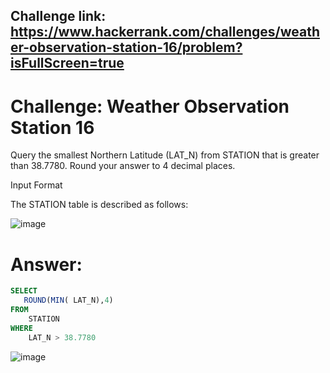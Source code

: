 ## Challenge link: https://www.hackerrank.com/challenges/weather-observation-station-16/problem?isFullScreen=true

# Challenge: Weather Observation Station 16

Query the smallest Northern Latitude (LAT_N) from STATION that is greater than 38.7780. Round your answer to 4 decimal places.

Input Format

The STATION table is described as follows:

![image](https://github.com/user-attachments/assets/f9dff837-5518-4650-884e-1146fbe6968a)


# Answer:

``` sql
SELECT
   ROUND(MIN( LAT_N),4)
FROM
    STATION
WHERE
    LAT_N > 38.7780
```

![image](https://github.com/user-attachments/assets/b7692761-ca3d-45af-8755-954524c0f339)
